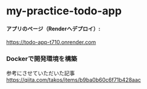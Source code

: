 # my-practice-todo-app

#### アプリのページ（Renderへデプロイ）:
https://todo-app-t710.onrender.com

### Dockerで開発環境を構築
参考にさせていただいた記事 https://qiita.com/takos/items/b9ba0b60c6f71b428aac
